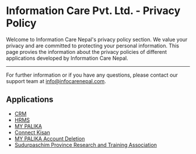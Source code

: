 # Information Care Pvt. Ltd. - Privacy Policy

Welcome to Information Care Nepal's privacy policy section. We value your privacy and are committed to protecting your personal information. This page provies the information about the privacy policies of different applications developed by Information Care Nepal.

---

For further information or if you have any questions, please contact our support team at [info@infocarenepal.com](mailto:info@infocarenepal.com).

## Applications

- [CRM](https://cliffbyte.github.io/privacy-policies/crm)
- [HRMS](https://cliffbyte.github.io/privacy-policies/hrms)
- [MY PALIKA](https://cliffbyte.github.io/privacy-policies/my-palika)
- [Connect Kisan](https://cliffbyte.github.io/privacy-policies/connectkisan)
- [MY PALIKA Account Deletion](https://cliffbyte.github.io/privacy-policies/my-palika-account-deletion)
- [Sudurpaschim Province Research and Training Association](https://cliffbyte.github.io/privacy-policies/sprta-privacy-policy)
